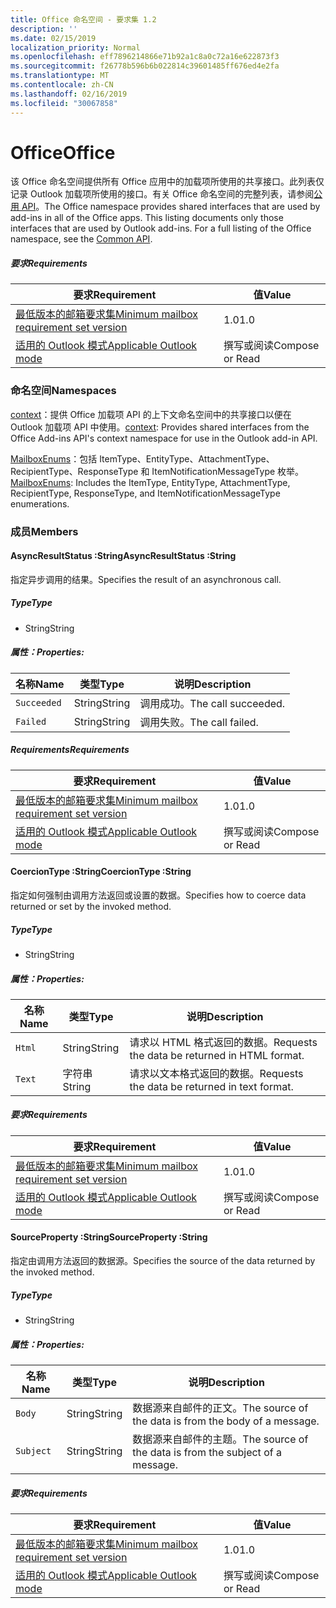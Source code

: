 ```yaml
---
title: Office 命名空间 - 要求集 1.2
description: ''
ms.date: 02/15/2019
localization_priority: Normal
ms.openlocfilehash: eff7896214866e71b92a1c8a0c72a16e622873f3
ms.sourcegitcommit: f26778b596b6b022814c39601485ff676ed4e2fa
ms.translationtype: MT
ms.contentlocale: zh-CN
ms.lasthandoff: 02/16/2019
ms.locfileid: "30067858"
---
```

# <a name="office"></a><span data-ttu-id="bcb8c-102">Office</span><span class="sxs-lookup"><span data-stu-id="bcb8c-102">Office</span></span>

<span data-ttu-id="bcb8c-p101">该 Office 命名空间提供所有 Office 应用中的加载项所使用的共享接口。此列表仅记录 Outlook 加载项所使用的接口。有关 Office 命名空间的完整列表，请参阅[公用 API](/javascript/api/office)。</span><span class="sxs-lookup"><span data-stu-id="bcb8c-p101">The Office namespace provides shared interfaces that are used by add-ins in all of the Office apps. This listing documents only those interfaces that are used by Outlook add-ins. For a full listing of the Office namespace, see the [Common API](/javascript/api/office).</span></span>

##### <a name="requirements"></a><span data-ttu-id="bcb8c-105">要求</span><span class="sxs-lookup"><span data-stu-id="bcb8c-105">Requirements</span></span>

|<span data-ttu-id="bcb8c-106">要求</span><span class="sxs-lookup"><span data-stu-id="bcb8c-106">Requirement</span></span>| <span data-ttu-id="bcb8c-107">值</span><span class="sxs-lookup"><span data-stu-id="bcb8c-107">Value</span></span>|
|---|---|
|[<span data-ttu-id="bcb8c-108">最低版本的邮箱要求集</span><span class="sxs-lookup"><span data-stu-id="bcb8c-108">Minimum mailbox requirement set version</span></span>](/office/dev/add-ins/reference/requirement-sets/outlook-api-requirement-sets)| <span data-ttu-id="bcb8c-109">1.0</span><span class="sxs-lookup"><span data-stu-id="bcb8c-109">1.0</span></span>|
|[<span data-ttu-id="bcb8c-110">适用的 Outlook 模式</span><span class="sxs-lookup"><span data-stu-id="bcb8c-110">Applicable Outlook mode</span></span>](https://docs.microsoft.com/outlook/add-ins/#extension-points)| <span data-ttu-id="bcb8c-111">撰写或阅读</span><span class="sxs-lookup"><span data-stu-id="bcb8c-111">Compose or Read</span></span>|

### <a name="namespaces"></a><span data-ttu-id="bcb8c-112">命名空间</span><span class="sxs-lookup"><span data-stu-id="bcb8c-112">Namespaces</span></span>

<span data-ttu-id="bcb8c-113">[context](office.context.md)：提供 Office 加载项 API 的上下文命名空间中的共享接口以便在 Outlook 加载项 API 中使用。</span><span class="sxs-lookup"><span data-stu-id="bcb8c-113">[context](office.context.md): Provides shared interfaces from the Office Add-ins API's context namespace for use in the Outlook add-in API.</span></span>

<span data-ttu-id="bcb8c-114">[MailboxEnums](/javascript/api/outlook_1_2/office.mailboxenums.attachmenttype)：包括 ItemType、EntityType、AttachmentType、RecipientType、ResponseType 和 ItemNotificationMessageType 枚举。</span><span class="sxs-lookup"><span data-stu-id="bcb8c-114">[MailboxEnums](/javascript/api/outlook_1_2/office.mailboxenums.attachmenttype): Includes the ItemType, EntityType, AttachmentType, RecipientType, ResponseType, and ItemNotificationMessageType enumerations.</span></span>

### <a name="members"></a><span data-ttu-id="bcb8c-115">成员</span><span class="sxs-lookup"><span data-stu-id="bcb8c-115">Members</span></span>

####  <a name="asyncresultstatus-string"></a><span data-ttu-id="bcb8c-116">AsyncResultStatus :String</span><span class="sxs-lookup"><span data-stu-id="bcb8c-116">AsyncResultStatus :String</span></span>

<span data-ttu-id="bcb8c-117">指定异步调用的结果。</span><span class="sxs-lookup"><span data-stu-id="bcb8c-117">Specifies the result of an asynchronous call.</span></span>

##### <a name="type"></a><span data-ttu-id="bcb8c-118">Type</span><span class="sxs-lookup"><span data-stu-id="bcb8c-118">Type</span></span>

*   <span data-ttu-id="bcb8c-119">String</span><span class="sxs-lookup"><span data-stu-id="bcb8c-119">String</span></span>

##### <a name="properties"></a><span data-ttu-id="bcb8c-120">属性：</span><span class="sxs-lookup"><span data-stu-id="bcb8c-120">Properties:</span></span>

|<span data-ttu-id="bcb8c-121">名称</span><span class="sxs-lookup"><span data-stu-id="bcb8c-121">Name</span></span>| <span data-ttu-id="bcb8c-122">类型</span><span class="sxs-lookup"><span data-stu-id="bcb8c-122">Type</span></span>| <span data-ttu-id="bcb8c-123">说明</span><span class="sxs-lookup"><span data-stu-id="bcb8c-123">Description</span></span>|
|---|---|---|
|`Succeeded`| <span data-ttu-id="bcb8c-124">String</span><span class="sxs-lookup"><span data-stu-id="bcb8c-124">String</span></span>|<span data-ttu-id="bcb8c-125">调用成功。</span><span class="sxs-lookup"><span data-stu-id="bcb8c-125">The call succeeded.</span></span>|
|`Failed`| <span data-ttu-id="bcb8c-126">String</span><span class="sxs-lookup"><span data-stu-id="bcb8c-126">String</span></span>|<span data-ttu-id="bcb8c-127">调用失败。</span><span class="sxs-lookup"><span data-stu-id="bcb8c-127">The call failed.</span></span>|

##### <a name="requirements"></a><span data-ttu-id="bcb8c-128">Requirements</span><span class="sxs-lookup"><span data-stu-id="bcb8c-128">Requirements</span></span>

|<span data-ttu-id="bcb8c-129">要求</span><span class="sxs-lookup"><span data-stu-id="bcb8c-129">Requirement</span></span>| <span data-ttu-id="bcb8c-130">值</span><span class="sxs-lookup"><span data-stu-id="bcb8c-130">Value</span></span>|
|---|---|
|[<span data-ttu-id="bcb8c-131">最低版本的邮箱要求集</span><span class="sxs-lookup"><span data-stu-id="bcb8c-131">Minimum mailbox requirement set version</span></span>](/office/dev/add-ins/reference/requirement-sets/outlook-api-requirement-sets)| <span data-ttu-id="bcb8c-132">1.0</span><span class="sxs-lookup"><span data-stu-id="bcb8c-132">1.0</span></span>|
|[<span data-ttu-id="bcb8c-133">适用的 Outlook 模式</span><span class="sxs-lookup"><span data-stu-id="bcb8c-133">Applicable Outlook mode</span></span>](https://docs.microsoft.com/outlook/add-ins/#extension-points)| <span data-ttu-id="bcb8c-134">撰写或阅读</span><span class="sxs-lookup"><span data-stu-id="bcb8c-134">Compose or Read</span></span>|

####  <a name="coerciontype-string"></a><span data-ttu-id="bcb8c-135">CoercionType :String</span><span class="sxs-lookup"><span data-stu-id="bcb8c-135">CoercionType :String</span></span>

<span data-ttu-id="bcb8c-136">指定如何强制由调用方法返回或设置的数据。</span><span class="sxs-lookup"><span data-stu-id="bcb8c-136">Specifies how to coerce data returned or set by the invoked method.</span></span>

##### <a name="type"></a><span data-ttu-id="bcb8c-137">Type</span><span class="sxs-lookup"><span data-stu-id="bcb8c-137">Type</span></span>

*   <span data-ttu-id="bcb8c-138">String</span><span class="sxs-lookup"><span data-stu-id="bcb8c-138">String</span></span>

##### <a name="properties"></a><span data-ttu-id="bcb8c-139">属性：</span><span class="sxs-lookup"><span data-stu-id="bcb8c-139">Properties:</span></span>

|<span data-ttu-id="bcb8c-140">名称</span><span class="sxs-lookup"><span data-stu-id="bcb8c-140">Name</span></span>| <span data-ttu-id="bcb8c-141">类型</span><span class="sxs-lookup"><span data-stu-id="bcb8c-141">Type</span></span>| <span data-ttu-id="bcb8c-142">说明</span><span class="sxs-lookup"><span data-stu-id="bcb8c-142">Description</span></span>|
|---|---|---|
|`Html`| <span data-ttu-id="bcb8c-143">String</span><span class="sxs-lookup"><span data-stu-id="bcb8c-143">String</span></span>|<span data-ttu-id="bcb8c-144">请求以 HTML 格式返回的数据。</span><span class="sxs-lookup"><span data-stu-id="bcb8c-144">Requests the data be returned in HTML format.</span></span>|
|`Text`| <span data-ttu-id="bcb8c-145">字符串</span><span class="sxs-lookup"><span data-stu-id="bcb8c-145">String</span></span>|<span data-ttu-id="bcb8c-146">请求以文本格式返回的数据。</span><span class="sxs-lookup"><span data-stu-id="bcb8c-146">Requests the data be returned in text format.</span></span>|

##### <a name="requirements"></a><span data-ttu-id="bcb8c-147">要求</span><span class="sxs-lookup"><span data-stu-id="bcb8c-147">Requirements</span></span>

|<span data-ttu-id="bcb8c-148">要求</span><span class="sxs-lookup"><span data-stu-id="bcb8c-148">Requirement</span></span>| <span data-ttu-id="bcb8c-149">值</span><span class="sxs-lookup"><span data-stu-id="bcb8c-149">Value</span></span>|
|---|---|
|[<span data-ttu-id="bcb8c-150">最低版本的邮箱要求集</span><span class="sxs-lookup"><span data-stu-id="bcb8c-150">Minimum mailbox requirement set version</span></span>](/office/dev/add-ins/reference/requirement-sets/outlook-api-requirement-sets)| <span data-ttu-id="bcb8c-151">1.0</span><span class="sxs-lookup"><span data-stu-id="bcb8c-151">1.0</span></span>|
|[<span data-ttu-id="bcb8c-152">适用的 Outlook 模式</span><span class="sxs-lookup"><span data-stu-id="bcb8c-152">Applicable Outlook mode</span></span>](https://docs.microsoft.com/outlook/add-ins/#extension-points)| <span data-ttu-id="bcb8c-153">撰写或阅读</span><span class="sxs-lookup"><span data-stu-id="bcb8c-153">Compose or Read</span></span>|

####  <a name="sourceproperty-string"></a><span data-ttu-id="bcb8c-154">SourceProperty :String</span><span class="sxs-lookup"><span data-stu-id="bcb8c-154">SourceProperty :String</span></span>

<span data-ttu-id="bcb8c-155">指定由调用方法返回的数据源。</span><span class="sxs-lookup"><span data-stu-id="bcb8c-155">Specifies the source of the data returned by the invoked method.</span></span>

##### <a name="type"></a><span data-ttu-id="bcb8c-156">Type</span><span class="sxs-lookup"><span data-stu-id="bcb8c-156">Type</span></span>

*   <span data-ttu-id="bcb8c-157">String</span><span class="sxs-lookup"><span data-stu-id="bcb8c-157">String</span></span>

##### <a name="properties"></a><span data-ttu-id="bcb8c-158">属性：</span><span class="sxs-lookup"><span data-stu-id="bcb8c-158">Properties:</span></span>

|<span data-ttu-id="bcb8c-159">名称</span><span class="sxs-lookup"><span data-stu-id="bcb8c-159">Name</span></span>| <span data-ttu-id="bcb8c-160">类型</span><span class="sxs-lookup"><span data-stu-id="bcb8c-160">Type</span></span>| <span data-ttu-id="bcb8c-161">说明</span><span class="sxs-lookup"><span data-stu-id="bcb8c-161">Description</span></span>|
|---|---|---|
|`Body`| <span data-ttu-id="bcb8c-162">String</span><span class="sxs-lookup"><span data-stu-id="bcb8c-162">String</span></span>|<span data-ttu-id="bcb8c-163">数据源来自邮件的正文。</span><span class="sxs-lookup"><span data-stu-id="bcb8c-163">The source of the data is from the body of a message.</span></span>|
|`Subject`| <span data-ttu-id="bcb8c-164">String</span><span class="sxs-lookup"><span data-stu-id="bcb8c-164">String</span></span>|<span data-ttu-id="bcb8c-165">数据源来自邮件的主题。</span><span class="sxs-lookup"><span data-stu-id="bcb8c-165">The source of the data is from the subject of a message.</span></span>|

##### <a name="requirements"></a><span data-ttu-id="bcb8c-166">要求</span><span class="sxs-lookup"><span data-stu-id="bcb8c-166">Requirements</span></span>

|<span data-ttu-id="bcb8c-167">要求</span><span class="sxs-lookup"><span data-stu-id="bcb8c-167">Requirement</span></span>| <span data-ttu-id="bcb8c-168">值</span><span class="sxs-lookup"><span data-stu-id="bcb8c-168">Value</span></span>|
|---|---|
|[<span data-ttu-id="bcb8c-169">最低版本的邮箱要求集</span><span class="sxs-lookup"><span data-stu-id="bcb8c-169">Minimum mailbox requirement set version</span></span>](/office/dev/add-ins/reference/requirement-sets/outlook-api-requirement-sets)| <span data-ttu-id="bcb8c-170">1.0</span><span class="sxs-lookup"><span data-stu-id="bcb8c-170">1.0</span></span>|
|[<span data-ttu-id="bcb8c-171">适用的 Outlook 模式</span><span class="sxs-lookup"><span data-stu-id="bcb8c-171">Applicable Outlook mode</span></span>](https://docs.microsoft.com/outlook/add-ins/#extension-points)| <span data-ttu-id="bcb8c-172">撰写或阅读</span><span class="sxs-lookup"><span data-stu-id="bcb8c-172">Compose or Read</span></span>|
